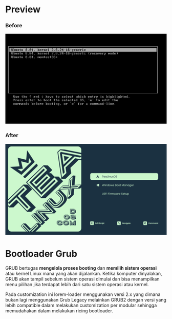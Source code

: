 # Preview
### Before
![GRUB Legacy](assets/grub_legacy.png)
### After
![GRUB2](assets/rule_of_thumb.png)

# Bootloader Grub
GRUB bertugas **mengelola proses booting** dan **memilih sistem operasi** atau kernel Linux mana yang akan dijalankan. Ketika komputer dinyalakan, GRUB akan tampil sebelum sistem operasi dimulai dan bisa menampilkan menu pilihan jika terdapat lebih dari satu sistem operasi atau kernel.

Pada customization ini lorem-loader menggunakan versi 2.x yang dimana bukan lagi menggunakan Grub Legacy melainkan GRUB2 dengan versi yang lebih compatible dalam melakukan customization per modular sehingga memudahakan dalam melakukan ricing bootloader.